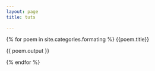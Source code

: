 ```yaml
---
layout: page
title: tuts

---
```


{% for poem in site.categories.formating %}
  {{poem.title}}
  
  {{ poem.output }}
  
{% endfor %}


[jekyll-organization]: https://github.com/jekyll
